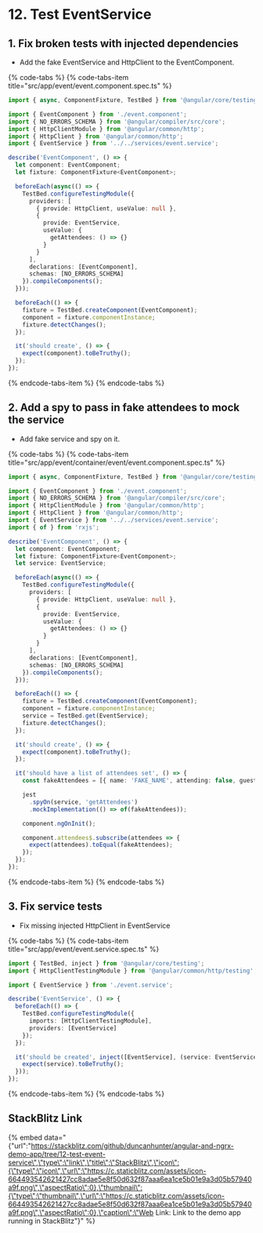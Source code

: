 # 12. Test EventService

## 1. Fix broken tests with injected dependencies

* Add the fake EventService and HttpClient to the EventComponent.

{% code-tabs %}
{% code-tabs-item title="src/app/event/event.component.spec.ts" %}
```typescript
import { async, ComponentFixture, TestBed } from '@angular/core/testing';

import { EventComponent } from './event.component';
import { NO_ERRORS_SCHEMA } from '@angular/compiler/src/core';
import { HttpClientModule } from '@angular/common/http';
import { HttpClient } from '@angular/common/http';
import { EventService } from '../../services/event.service';

describe('EventComponent', () => {
  let component: EventComponent;
  let fixture: ComponentFixture<EventComponent>;

  beforeEach(async(() => {
    TestBed.configureTestingModule({
      providers: [
        { provide: HttpClient, useValue: null },
        {
          provide: EventService,
          useValue: {
            getAttendees: () => {}
          }
        }
      ],
      declarations: [EventComponent],
      schemas: [NO_ERRORS_SCHEMA]
    }).compileComponents();
  }));

  beforeEach(() => {
    fixture = TestBed.createComponent(EventComponent);
    component = fixture.componentInstance;
    fixture.detectChanges();
  });

  it('should create', () => {
    expect(component).toBeTruthy();
  });
});
```
{% endcode-tabs-item %}
{% endcode-tabs %}

## 2. Add a spy to pass in fake  attendees to mock the service

* Add fake service and spy on it.

{% code-tabs %}
{% code-tabs-item title="src/app/event/container/event/event.component.spec.ts" %}
```typescript
import { async, ComponentFixture, TestBed } from '@angular/core/testing';

import { EventComponent } from './event.component';
import { NO_ERRORS_SCHEMA } from '@angular/compiler/src/core';
import { HttpClientModule } from '@angular/common/http';
import { HttpClient } from '@angular/common/http';
import { EventService } from '../../services/event.service';
import { of } from 'rxjs';

describe('EventComponent', () => {
  let component: EventComponent;
  let fixture: ComponentFixture<EventComponent>;
  let service: EventService;

  beforeEach(async(() => {
    TestBed.configureTestingModule({
      providers: [
        { provide: HttpClient, useValue: null },
        {
          provide: EventService,
          useValue: {
            getAttendees: () => {}
          }
        }
      ],
      declarations: [EventComponent],
      schemas: [NO_ERRORS_SCHEMA]
    }).compileComponents();
  }));

  beforeEach(() => {
    fixture = TestBed.createComponent(EventComponent);
    component = fixture.componentInstance;
    service = TestBed.get(EventService);
    fixture.detectChanges();
  });

  it('should create', () => {
    expect(component).toBeTruthy();
  });

  it('should have a list of attendees set', () => {
    const fakeAttendees = [{ name: 'FAKE_NAME', attending: false, guests: 0 }];

    jest
      .spyOn(service, 'getAttendees')
      .mockImplementation(() => of(fakeAttendees));

    component.ngOnInit();

    component.attendees$.subscribe(attendees => {
      expect(attendees).toEqual(fakeAttendees);
    });
  });
});
```
{% endcode-tabs-item %}
{% endcode-tabs %}

## 3. Fix service tests

* Fix missing injected HttpClient in EventService

{% code-tabs %}
{% code-tabs-item title="src/app/event/event.service.spec.ts" %}
```typescript
import { TestBed, inject } from '@angular/core/testing';
import { HttpClientTestingModule } from '@angular/common/http/testing';

import { EventService } from './event.service';

describe('EventService', () => {
  beforeEach(() => {
    TestBed.configureTestingModule({
      imports: [HttpClientTestingModule],
      providers: [EventService]
    });
  });

  it('should be created', inject([EventService], (service: EventService) => {
    expect(service).toBeTruthy();
  }));
});
```
{% endcode-tabs-item %}
{% endcode-tabs %}

## StackBlitz Link

{% embed data="{\"url\":\"https://stackblitz.com/github/duncanhunter/angular-and-ngrx-demo-app/tree/12-test-event-service\",\"type\":\"link\",\"title\":\"StackBlitz\",\"icon\":{\"type\":\"icon\",\"url\":\"https://c.staticblitz.com/assets/icon-664493542621427cc8adae5e8f50d632f87aaa6ea1ce5b01e9a3d05b57940a9f.png\",\"aspectRatio\":0},\"thumbnail\":{\"type\":\"thumbnail\",\"url\":\"https://c.staticblitz.com/assets/icon-664493542621427cc8adae5e8f50d632f87aaa6ea1ce5b01e9a3d05b57940a9f.png\",\"aspectRatio\":0},\"caption\":\"Web Link: Link to the demo app running in StackBlitz\"}" %}

